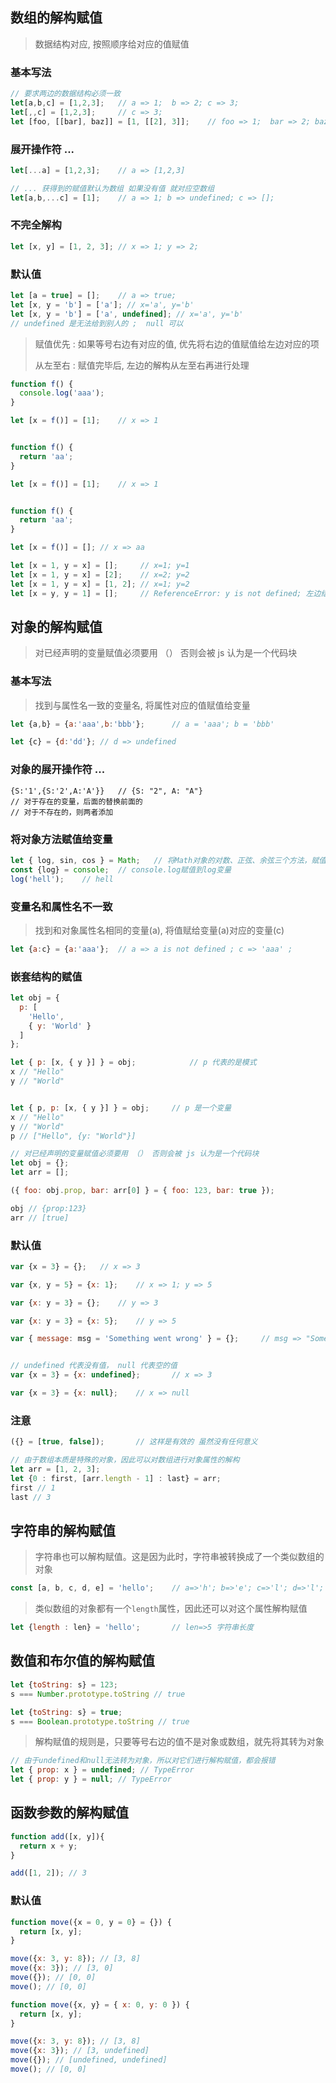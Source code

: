 

## 数组的解构赋值

> 数据结构对应,  按照顺序给对应的值赋值

### 基本写法

```js
// 要求两边的数据结构必须一致
let[a,b,c] = [1,2,3];	// a => 1;  b => 2; c => 3;
let[,,c] = [1,2,3];	 	// c => 3; 
let [foo, [[bar], baz]] = [1, [[2], 3]];	// foo => 1;  bar => 2; baz => 3;
```

### 展开操作符 ...

```js
let[...a] = [1,2,3];	// a => [1,2,3]

// ... 获得到的赋值默认为数组 如果没有值 就对应空数组
let[a,b,...c] = [1];	// a => 1; b => undefined; c => []; 
```

### 不完全解构

```js
let [x, y] = [1, 2, 3];	// x => 1; y => 2;
```



### 默认值

```js
let [a = true] = [];	// a => true;
let [x, y = 'b'] = ['a']; // x='a', y='b'
let [x, y = 'b'] = ['a', undefined]; // x='a', y='b'
// undefined 是无法给到别人的 ;  null 可以
```



>赋值优先 : 如果等号右边有对应的值, 优先将右边的值赋值给左边对应的项 
>
>从左至右 : 赋值完毕后, 左边的解构从左至右再进行处理

```js
function f() {
  console.log('aaa');
}

let [x = f()] = [1];	// x => 1


function f() {
  return 'aa';
}

let [x = f()] = [1];	// x => 1


function f() {
  return 'aa';
}

let [x = f()] = [];	// x => aa
```

```js
let [x = 1, y = x] = [];     // x=1; y=1
let [x = 1, y = x] = [2];    // x=2; y=2
let [x = 1, y = x] = [1, 2]; // x=1; y=2
let [x = y, y = 1] = [];     // ReferenceError: y is not defined; 左边结构从左至右对x赋值时 y还没定义
```



## 对象的解构赋值

> 对已经声明的变量赋值必须要用 （） 否则会被 js 认为是一个代码块

### 基本写法

> 找到与属性名一致的变量名,  将属性对应的值赋值给变量

```js
let {a,b} = {a:'aaa',b:'bbb'};		// a = 'aaa'; b = 'bbb'

let {c} = {d:'dd'};	// d => undefined
```



### 对象的展开操作符 ...

```JS
{S:'1',{S:'2',A:'A'}}	// {S: "2", A: "A"}
// 对于存在的变量，后面的替换前面的 
// 对于不存在的，则两者添加
```



### 将对象方法赋值给变量

``` js
let { log, sin, cos } = Math;	// 将Math对象的对数、正弦、余弦三个方法，赋值到对应的变量上
const {log} = console;	// console.log赋值到log变量
log('hell');	// hell
```

### 变量名和属性名不一致

> 找到和对象属性名相同的变量(a),  将值赋给变量(a)对应的变量(c)

```js
let {a:c} = {a:'aaa'};	// a => a is not defined ; c => 'aaa' ;
```

### 嵌套结构的赋值

```js
let obj = {
  p: [
    'Hello',
    { y: 'World' }
  ]
};

let { p: [x, { y }] } = obj;			// p 代表的是模式
x // "Hello"
y // "World"


let { p, p: [x, { y }] } = obj;		// p 是一个变量
x // "Hello"
y // "World"
p // ["Hello", {y: "World"}]
```

```js
// 对已经声明的变量赋值必须要用 （） 否则会被 js 认为是一个代码块 
let obj = {};
let arr = [];

({ foo: obj.prop, bar: arr[0] } = { foo: 123, bar: true });

obj // {prop:123}
arr // [true]
```



### 默认值

```js
var {x = 3} = {};	// x => 3

var {x, y = 5} = {x: 1};	// x => 1; y => 5

var {x: y = 3} = {};	// y => 3

var {x: y = 3} = {x: 5};	// y => 5

var { message: msg = 'Something went wrong' } = {};		// msg => "Something went wrong"


// undefined 代表没有值， null 代表空的值
var {x = 3} = {x: undefined};		// x => 3

var {x = 3} = {x: null};	// x => null
```



### 注意

```js
({} = [true, false]);		// 这样是有效的 虽然没有任何意义

// 由于数组本质是特殊的对象，因此可以对数组进行对象属性的解构
let arr = [1, 2, 3];
let {0 : first, [arr.length - 1] : last} = arr;
first // 1
last // 3
```



## 字符串的解构赋值

> 字符串也可以解构赋值。这是因为此时，字符串被转换成了一个类似数组的对象

```js
const [a, b, c, d, e] = 'hello';	// a=>'h'; b=>'e'; c=>'l'; d=>'l'; e=>'o';
```

> 类似数组的对象都有一个`length`属性，因此还可以对这个属性解构赋值

```js
let {length : len} = 'hello';		// len=>5 字符串长度
```



## 数值和布尔值的解构赋值

```js
let {toString: s} = 123;
s === Number.prototype.toString // true

let {toString: s} = true;
s === Boolean.prototype.toString // true
```



> 解构赋值的规则是，只要等号右边的值不是对象或数组，就先将其转为对象

```js
// 由于undefined和null无法转为对象，所以对它们进行解构赋值，都会报错
let { prop: x } = undefined; // TypeError
let { prop: y } = null; // TypeError
```



## 函数参数的解构赋值

```js
function add([x, y]){
  return x + y;
}

add([1, 2]); // 3
```



### 默认值

```js
function move({x = 0, y = 0} = {}) {
  return [x, y];
}

move({x: 3, y: 8}); // [3, 8]
move({x: 3}); // [3, 0]
move({}); // [0, 0]
move(); // [0, 0]
```



> 

```js
function move({x, y} = { x: 0, y: 0 }) {
  return [x, y];
}

move({x: 3, y: 8}); // [3, 8]
move({x: 3}); // [3, undefined]
move({}); // [undefined, undefined]
move(); // [0, 0]

```

